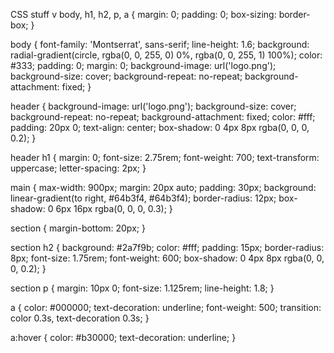 CSS stuff v
body, h1, h2, p, a {
    margin: 0;
    padding: 0;
    box-sizing: border-box;
}

body {
    font-family: 'Montserrat', sans-serif;
    line-height: 1.6;
    background: radial-gradient(circle, rgba(0, 0, 255, 0) 0%, rgba(0, 0, 255, 1) 100%);
    color: #333;
    padding: 0;
    margin: 0;
    background-image: url('logo.png');
    background-size: cover; 
    background-repeat: no-repeat;
    background-attachment: fixed; 
}

header {
    background-image: url('logo.png');
    background-size: cover; 
    background-repeat: no-repeat;
    background-attachment: fixed; 
    color: #fff;
    padding: 20px 0;
    text-align: center;
    box-shadow: 0 4px 8px rgba(0, 0, 0, 0.2);
}

header h1 {
    margin: 0;
    font-size: 2.75rem;
    font-weight: 700;
    text-transform: uppercase;
    letter-spacing: 2px;
}


main {
    max-width: 900px;
    margin: 20px auto;
    padding: 30px;
    background: linear-gradient(to right, #64b3f4, #64b3f4);
    border-radius: 12px;
    box-shadow: 0 6px 16px rgba(0, 0, 0, 0.3);
}

section {
    margin-bottom: 20px;
}

section h2 {
    background: #2a7f9b;
    color: #fff;
    padding: 15px;
    border-radius: 8px;
    font-size: 1.75rem;
    font-weight: 600;
    box-shadow: 0 4px 8px rgba(0, 0, 0, 0.2);
}

section p {
    margin: 10px 0;
    font-size: 1.125rem;
    line-height: 1.8;
}

a {
    color: #000000;
    text-decoration: underline;
    font-weight: 500;
    transition: color 0.3s, text-decoration 0.3s;
}

a:hover {
    color: #b30000;
    text-decoration: underline;
}
